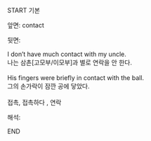 START
기본

앞면:
contact


뒷면:
<div>I don’t have much contact with my uncle. </div><div>나는 삼촌[고모부/이모부]과 별로 연락을 안 한다.</div><div><br></div><div><div>His fingers were briefly in contact with the ball. </div><div>그의 손가락이 잠깐 공에 닿았다.</div></div><br>접촉, 접촉하다 , 연락<br>


해석:

END